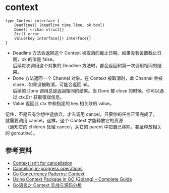 # context

```
type Context interface {
    Deadline() (deadline time.Time, ok bool)
    Done() <-chan struct{}
    Err() error
    Value(key interface{}) interface{}
}
```

* Deadline 方法会返回这个 Context 被取消的截止日期。如果没有设置截止日期，ok 的值是 false。   
  后续每次调用这个对象的 Deadline 方法时，都会返回和第一次调用相同的结果。
* Done 方法返回一个 Channel 对象。在 Context 被取消时，此 Channel 会被 close，如果没被取消，可能会返回 nil。   
  后续的 Done 调用总是返回相同的结果。当 Done 被 close 的时候，你可以通过 ctx.Err 获取错误信息。
* Value 返回此 ctx 中和指定的 key 相关联的 value。

记住，不是只有你想中途放弃，才去调用 cancel，只要你的任务正常完成了，  
就需要调用 cancel，这样，这个 Context 才能释放它的资源  
（通知它的 children 处理 cancel，从它的 parent 中把自己移除，甚至释放相关的 goroutine）。

## 参考资料

- [Context isn’t for cancellation](https://dave.cheney.net/2017/08/20/context-isnt-for-cancellation)
- [Canceling in-progress operations](https://go.dev/doc/database/cancel-operations)
- [Go Concurrency Patterns: Context](https://go.dev/blog/context)
- [Using Context Package in GO (Golang) – Complete Guide](https://golangbyexample.com/using-context-in-golang-complete-guide/)
- [Go语言之 Context 实战与源码分析](https://www.lixueduan.com/post/go/context/)